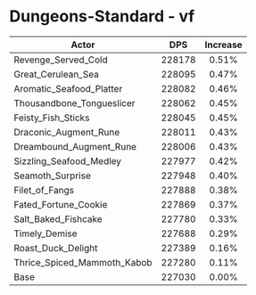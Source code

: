 # Dungeons-Standard - vf
| Actor | DPS | Increase |
|---|:---:|:---:|
|Revenge_Served_Cold|228178|0.51%|
|Great_Cerulean_Sea|228095|0.47%|
|Aromatic_Seafood_Platter|228082|0.46%|
|Thousandbone_Tongueslicer|228062|0.45%|
|Feisty_Fish_Sticks|228045|0.45%|
|Draconic_Augment_Rune|228011|0.43%|
|Dreambound_Augment_Rune|228006|0.43%|
|Sizzling_Seafood_Medley|227977|0.42%|
|Seamoth_Surprise|227948|0.40%|
|Filet_of_Fangs|227888|0.38%|
|Fated_Fortune_Cookie|227869|0.37%|
|Salt_Baked_Fishcake|227780|0.33%|
|Timely_Demise|227688|0.29%|
|Roast_Duck_Delight|227389|0.16%|
|Thrice_Spiced_Mammoth_Kabob|227280|0.11%|
|Base|227030|0.00%|
